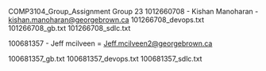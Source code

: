 COMP3104_Group_Assignment
Group 23
1012660708 - Kishan Manoharan - kishan.manoharan@georgebrown.ca
101266708_devops.txt
101266708_gb.txt
101266708_sdlc.txt

100681357 - Jeff mcilveen = Jeff.mcilveen2@georgebrown.ca

100681357_gb.txt
100681357_devops.txt
100681357_sdlc.txt


